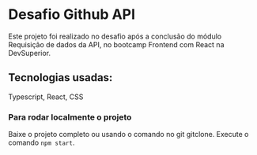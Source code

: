 # Desafio Github API

Este projeto foi realizado no desafio após a conclusão do módulo Requisição de dados da API, no bootcamp Frontend com React na DevSuperior.

## Tecnologias usadas:

Typescript, React, CSS

###  Para rodar localmente o projeto

Baixe o projeto completo ou  usando o comando no git gitclone.  Execute o comando `npm start`.


